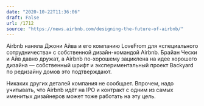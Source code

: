 ```yaml
---
date: "2020-10-22T11:36:06"
draft: False
url: /1712
source: "https://news.airbnb.com/designing-the-future-of-airbnb/"
---
```


Airbnb наняла Джони Айва и его компанию LoveFrom для «специального сотрудничества» с собственной дизайн-командой Airbnb. Брайан Чески и Айв давно дружат, а Airbnb по-хорошему зациклена на идее хорошего дизайна — собственный шрифт и экспериментальный проект Backyard по редизайну домов это подтверждают.

Никаких других деталей компания не сообщает. Впрочем, надо учитывать, что Airbnb идёт на IPO и контракт с одним из самых именитых дизайнеров может тоже работать на эту цель.
